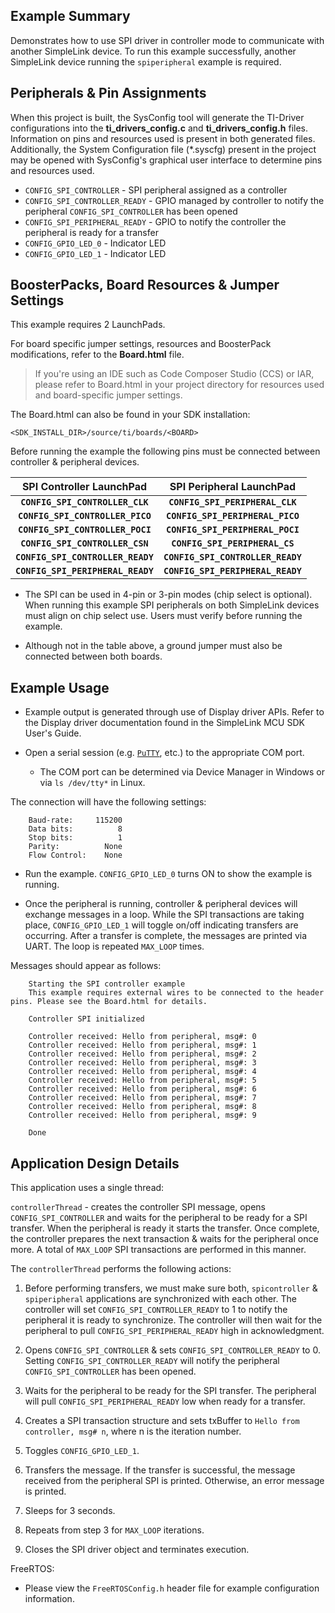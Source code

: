 ## Example Summary

Demonstrates how to use SPI driver in controller mode to communicate with another
SimpleLink device. To run this example successfully, another SimpleLink
device running the `spiperipheral` example is required.

## Peripherals & Pin Assignments

When this project is built, the SysConfig tool will generate the TI-Driver
configurations into the __ti_drivers_config.c__ and __ti_drivers_config.h__
files. Information on pins and resources used is present in both generated
files. Additionally, the System Configuration file (\*.syscfg) present in the
project may be opened with SysConfig's graphical user interface to determine
pins and resources used.

* `CONFIG_SPI_CONTROLLER` - SPI peripheral assigned as a controller
* `CONFIG_SPI_CONTROLLER_READY` - GPIO managed by controller to notify the peripheral
`CONFIG_SPI_CONTROLLER` has been opened
* `CONFIG_SPI_PERIPHERAL_READY` - GPIO to notify the controller the peripheral is ready for a
transfer
* `CONFIG_GPIO_LED_0` - Indicator LED
* `CONFIG_GPIO_LED_1` - Indicator LED

## BoosterPacks, Board Resources & Jumper Settings

This example requires 2 LaunchPads.

For board specific jumper settings, resources and BoosterPack modifications,
refer to the __Board.html__ file.

> If you're using an IDE such as Code Composer Studio (CCS) or IAR, please
refer to Board.html in your project directory for resources used and
board-specific jumper settings.

The Board.html can also be found in your SDK installation:

```text
<SDK_INSTALL_DIR>/source/ti/boards/<BOARD>
```

Before running the example the following pins must be connected between controller
& peripheral devices.

  |     SPI Controller LaunchPad      |      SPI Peripheral LaunchPad     |
  |:---------------------------------:|:---------------------------------:|
  | __`CONFIG_SPI_CONTROLLER_CLK`__   | __`CONFIG_SPI_PERIPHERAL_CLK`__   |
  | __`CONFIG_SPI_CONTROLLER_PICO`__  | __`CONFIG_SPI_PERIPHERAL_PICO`__  |
  | __`CONFIG_SPI_CONTROLLER_POCI`__  | __`CONFIG_SPI_PERIPHERAL_POCI`__  |
  | __`CONFIG_SPI_CONTROLLER_CSN`__   | __`CONFIG_SPI_PERIPHERAL_CS`__    |
  | __`CONFIG_SPI_CONTROLLER_READY`__ | __`CONFIG_SPI_CONTROLLER_READY`__ |
  | __`CONFIG_SPI_PERIPHERAL_READY`__ | __`CONFIG_SPI_PERIPHERAL_READY`__ |

* The SPI can be used in 4-pin or 3-pin modes (chip select is optional).  When
running this example SPI peripherals on both SimpleLink devices must align on
chip select use.  Users must verify before running the example.

* Although not in the table above, a ground jumper must also be connected
between both boards.

## Example Usage

* Example output is generated through use of Display driver APIs. Refer to the
Display driver documentation found in the SimpleLink MCU SDK User's Guide.

* Open a serial session (e.g. [`PuTTY`](http://www.putty.org/ "PuTTY's
Homepage"), etc.) to the appropriate COM port.
  * The COM port can be determined via Device Manager in Windows or via `ls /dev/tty*` in Linux.

The connection will have the following settings:

```text
    Baud-rate:     115200
    Data bits:          8
    Stop bits:          1
    Parity:          None
    Flow Control:    None
```

* Run the example. `CONFIG_GPIO_LED_0` turns ON to show the example is running.

* Once the peripheral is running, controller & peripheral devices will exchange messages in
a loop.  While the SPI transactions are taking place, `CONFIG_GPIO_LED_1` will
toggle on/off indicating transfers are occurring. After a transfer is complete,
the messages are printed via UART. The loop is repeated `MAX_LOOP` times.

Messages should appear as follows:

```text
    Starting the SPI controller example
    This example requires external wires to be connected to the header pins. Please see the Board.html for details.

    Controller SPI initialized

    Controller received: Hello from peripheral, msg#: 0
    Controller received: Hello from peripheral, msg#: 1
    Controller received: Hello from peripheral, msg#: 2
    Controller received: Hello from peripheral, msg#: 3
    Controller received: Hello from peripheral, msg#: 4
    Controller received: Hello from peripheral, msg#: 5
    Controller received: Hello from peripheral, msg#: 6
    Controller received: Hello from peripheral, msg#: 7
    Controller received: Hello from peripheral, msg#: 8
    Controller received: Hello from peripheral, msg#: 9

    Done
```

## Application Design Details

This application uses a single thread:

`controllerThread` - creates the controller SPI message, opens `CONFIG_SPI_CONTROLLER` and
waits for the peripheral to be ready for a SPI transfer.  When the peripheral is ready it
starts the transfer.  Once complete, the controller prepares the next transaction
& waits for the peripheral once more.  A total of `MAX_LOOP` SPI transactions are
performed in this manner.

The `controllerThread` performs the following actions:

1. Before performing transfers, we must make sure both, `spicontroller` &
`spiperipheral` applications are synchronized with each other.  The controller will set
`CONFIG_SPI_CONTROLLER_READY` to 1 to notify the peripheral it is ready to synchronize.
The controller will then wait for the peripheral to pull `CONFIG_SPI_PERIPHERAL_READY` high in
acknowledgment.

2. Opens `CONFIG_SPI_CONTROLLER` & sets `CONFIG_SPI_CONTROLLER_READY` to 0.  Setting
`CONFIG_SPI_CONTROLLER_READY` will notify the peripheral `CONFIG_SPI_CONTROLLER` has been
opened.

3. Waits for the peripheral to be ready for the SPI transfer.  The peripheral will pull
`CONFIG_SPI_PERIPHERAL_READY` low when ready for a transfer.

4. Creates a SPI transaction structure and sets txBuffer to `Hello from
controller, msg# n`, where n is the iteration number.

5. Toggles `CONFIG_GPIO_LED_1`.

6. Transfers the message. If the transfer is successful, the message
received from the peripheral SPI is printed. Otherwise, an error message
is printed.

7. Sleeps for 3 seconds.

8. Repeats from step 3 for `MAX_LOOP` iterations.

9. Closes the SPI driver object and terminates execution.

FreeRTOS:

* Please view the `FreeRTOSConfig.h` header file for example configuration
information.
